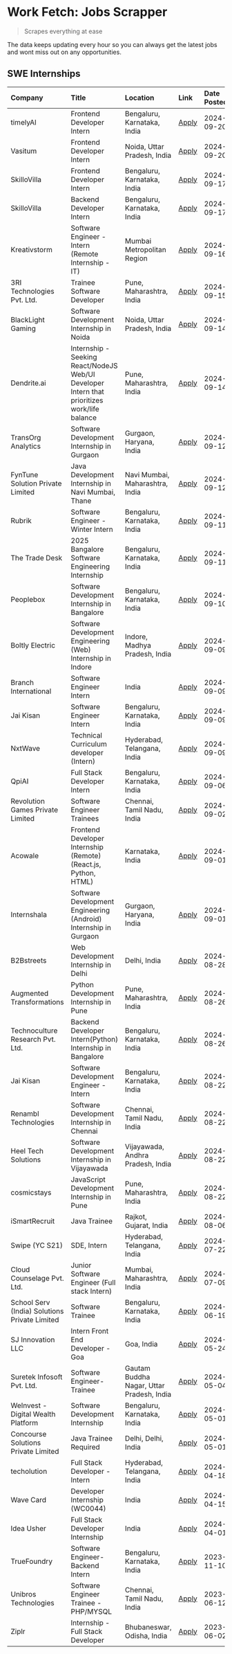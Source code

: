 # Work Fetch: Jobs Scrapper
> Scrapes everything at ease

The data keeps updating every hour so you can always get the latest jobs and wont miss out on any opportunities.

## SWE Internships
<!--START_SECTION:workfetch-->
| Company                                       | Title                                                                                        | Location                                  | Link                                                                                                                                                                                                                                                                                                          | Date Posted   |
|:----------------------------------------------|:---------------------------------------------------------------------------------------------|:------------------------------------------|:--------------------------------------------------------------------------------------------------------------------------------------------------------------------------------------------------------------------------------------------------------------------------------------------------------------|:--------------|
| timelyAI                                      | Frontend Developer Intern                                                                    | Bengaluru, Karnataka, India               | [Apply](https://in.linkedin.com/jobs/view/frontend-developer-intern-at-timelyai-4030925040?position=26&pageNum=0&refId=npd2vNCkQ9v3NzNOW%2FO7Cw%3D%3D&trackingId=eze2a9N7PEmkz0%2FKCbPvTw%3D%3D&trk=public_jobs_jserp-result_search-card)                                                                     | 2024-09-20    |
| Vasitum                                       | Frontend Developer Intern                                                                    | Noida, Uttar Pradesh, India               | [Apply](https://in.linkedin.com/jobs/view/frontend-developer-intern-at-vasitum-4029008910?position=45&pageNum=0&refId=npd2vNCkQ9v3NzNOW%2FO7Cw%3D%3D&trackingId=EJ18jC5gqi4Elf%2BglqBOUA%3D%3D&trk=public_jobs_jserp-result_search-card)                                                                      | 2024-09-20    |
| SkilloVilla                                   | Frontend Developer Intern                                                                    | Bengaluru, Karnataka, India               | [Apply](https://in.linkedin.com/jobs/view/frontend-developer-intern-at-skillovilla-4025873510?position=10&pageNum=0&refId=npd2vNCkQ9v3NzNOW%2FO7Cw%3D%3D&trackingId=1la7nvaGsjP7uxKlGtl1gA%3D%3D&trk=public_jobs_jserp-result_search-card)                                                                    | 2024-09-17    |
| SkilloVilla                                   | Backend Developer Intern                                                                     | Bengaluru, Karnataka, India               | [Apply](https://in.linkedin.com/jobs/view/backend-developer-intern-at-skillovilla-4025860894?position=18&pageNum=0&refId=npd2vNCkQ9v3NzNOW%2FO7Cw%3D%3D&trackingId=R9OEDLTEo7HSBahnNphYaQ%3D%3D&trk=public_jobs_jserp-result_search-card)                                                                     | 2024-09-17    |
| Kreativstorm                                  | Software Engineer - Intern (Remote Internship - IT)                                          | Mumbai Metropolitan Region                | [Apply](https://in.linkedin.com/jobs/view/software-engineer-intern-remote-internship-it-at-kreativstorm-4027916502?position=17&pageNum=0&refId=npd2vNCkQ9v3NzNOW%2FO7Cw%3D%3D&trackingId=R1phMBDlFJbpOkYaVb5Low%3D%3D&trk=public_jobs_jserp-result_search-card)                                               | 2024-09-16    |
| 3RI Technologies Pvt. Ltd.                    | Trainee  Software Developer                                                                  | Pune, Maharashtra, India                  | [Apply](https://in.linkedin.com/jobs/view/trainee-software-developer-at-3ri-technologies-pvt-ltd-4026688364?position=30&pageNum=0&refId=npd2vNCkQ9v3NzNOW%2FO7Cw%3D%3D&trackingId=rmXKO9BlyH2RAC7RzwVJRg%3D%3D&trk=public_jobs_jserp-result_search-card)                                                      | 2024-09-15    |
| BlackLight Gaming                             | Software Development Internship in Noida                                                     | Noida, Uttar Pradesh, India               | [Apply](https://in.linkedin.com/jobs/view/software-development-internship-in-noida-at-blacklight-gaming-4026655870?position=21&pageNum=0&refId=npd2vNCkQ9v3NzNOW%2FO7Cw%3D%3D&trackingId=LMh9R8BJfZMHC%2FCL9CRhwg%3D%3D&trk=public_jobs_jserp-result_search-card)                                             | 2024-09-14    |
| Dendrite.ai                                   | Internship - Seeking React/NodeJS Web/UI Developer Intern that prioritizes work/life balance | Pune, Maharashtra, India                  | [Apply](https://in.linkedin.com/jobs/view/internship-seeking-react-nodejs-web-ui-developer-intern-that-prioritizes-work-life-balance-at-dendrite-ai-4025969106?position=36&pageNum=0&refId=npd2vNCkQ9v3NzNOW%2FO7Cw%3D%3D&trackingId=pxuQMmAKY7tikIbH%2Fjit1A%3D%3D&trk=public_jobs_jserp-result_search-card) | 2024-09-14    |
| TransOrg Analytics                            | Software Development Internship in Gurgaon                                                   | Gurgaon, Haryana, India                   | [Apply](https://in.linkedin.com/jobs/view/software-development-internship-in-gurgaon-at-transorg-analytics-4024791052?position=48&pageNum=0&refId=npd2vNCkQ9v3NzNOW%2FO7Cw%3D%3D&trackingId=qDkV9WGJhL9uqWuU9IrJ6g%3D%3D&trk=public_jobs_jserp-result_search-card)                                            | 2024-09-12    |
| FynTune Solution Private Limited              | Java Development Internship in Navi Mumbai, Thane                                            | Navi Mumbai, Maharashtra, India           | [Apply](https://in.linkedin.com/jobs/view/java-development-internship-in-navi-mumbai-thane-at-fyntune-solution-private-limited-4024787489?position=54&pageNum=0&refId=npd2vNCkQ9v3NzNOW%2FO7Cw%3D%3D&trackingId=U8IH1dKS7r%2BbZn%2FwHwupmg%3D%3D&trk=public_jobs_jserp-result_search-card)                    | 2024-09-12    |
| Rubrik                                        | Software Engineer - Winter Intern                                                            | Bengaluru, Karnataka, India               | [Apply](https://in.linkedin.com/jobs/view/software-engineer-winter-intern-at-rubrik-4006567784?position=5&pageNum=0&refId=npd2vNCkQ9v3NzNOW%2FO7Cw%3D%3D&trackingId=UaRRxxX43T2iLQd3K8HRVQ%3D%3D&trk=public_jobs_jserp-result_search-card)                                                                    | 2024-09-11    |
| The Trade Desk                                | 2025 Bangalore Software Engineering Internship                                               | Bengaluru, Karnataka, India               | [Apply](https://in.linkedin.com/jobs/view/2025-bangalore-software-engineering-internship-at-the-trade-desk-3987456531?position=23&pageNum=0&refId=npd2vNCkQ9v3NzNOW%2FO7Cw%3D%3D&trackingId=f9DW7Gnghhy4eI%2F5EtBIaQ%3D%3D&trk=public_jobs_jserp-result_search-card)                                          | 2024-09-11    |
| Peoplebox                                     | Software Development Internship in Bangalore                                                 | Bengaluru, Karnataka, India               | [Apply](https://in.linkedin.com/jobs/view/software-development-internship-in-bangalore-at-peoplebox-4022411601?position=7&pageNum=0&refId=npd2vNCkQ9v3NzNOW%2FO7Cw%3D%3D&trackingId=gs8OwJytlpaD2SnMG1B1gw%3D%3D&trk=public_jobs_jserp-result_search-card)                                                    | 2024-09-10    |
| Boltly Electric                               | Software Development Engineering (Web) Internship in Indore                                  | Indore, Madhya Pradesh, India             | [Apply](https://in.linkedin.com/jobs/view/software-development-engineering-web-internship-in-indore-at-boltly-electric-4021686267?position=9&pageNum=0&refId=npd2vNCkQ9v3NzNOW%2FO7Cw%3D%3D&trackingId=gtMPQmpFfwJt%2FWJKJdLRRg%3D%3D&trk=public_jobs_jserp-result_search-card)                               | 2024-09-09    |
| Branch International                          | Software Engineer Intern                                                                     | India                                     | [Apply](https://in.linkedin.com/jobs/view/software-engineer-intern-at-branch-international-3360513601?position=35&pageNum=0&refId=npd2vNCkQ9v3NzNOW%2FO7Cw%3D%3D&trackingId=ra2b3UiKgJR6Wu8YsRI21A%3D%3D&trk=public_jobs_jserp-result_search-card)                                                            | 2024-09-09    |
| Jai Kisan                                     | Software Engineer Intern                                                                     | Bengaluru, Karnataka, India               | [Apply](https://in.linkedin.com/jobs/view/software-engineer-intern-at-jai-kisan-4024075360?position=44&pageNum=0&refId=npd2vNCkQ9v3NzNOW%2FO7Cw%3D%3D&trackingId=i3DuTS60nRoFGUQhrHqTgQ%3D%3D&trk=public_jobs_jserp-result_search-card)                                                                       | 2024-09-09    |
| NxtWave                                       | Technical Curriculum developer (Intern)                                                      | Hyderabad, Telangana, India               | [Apply](https://in.linkedin.com/jobs/view/technical-curriculum-developer-intern-at-nxtwave-4020462207?position=53&pageNum=0&refId=npd2vNCkQ9v3NzNOW%2FO7Cw%3D%3D&trackingId=RQbi6bO7MDd7QL4%2FYhB7MQ%3D%3D&trk=public_jobs_jserp-result_search-card)                                                          | 2024-09-09    |
| QpiAI                                         | Full Stack Developer Intern                                                                  | Bengaluru, Karnataka, India               | [Apply](https://in.linkedin.com/jobs/view/full-stack-developer-intern-at-qpiai-4017395346?position=51&pageNum=0&refId=npd2vNCkQ9v3NzNOW%2FO7Cw%3D%3D&trackingId=s21BqcJ6P7UFsq5MPYw1Sw%3D%3D&trk=public_jobs_jserp-result_search-card)                                                                        | 2024-09-06    |
| Revolution Games Private Limited              | Software Engineer Trainees                                                                   | Chennai, Tamil Nadu, India                | [Apply](https://in.linkedin.com/jobs/view/software-engineer-trainees-at-revolution-games-private-limited-4015912927?position=28&pageNum=0&refId=npd2vNCkQ9v3NzNOW%2FO7Cw%3D%3D&trackingId=SzNDwTjvJXcHtUMV0SD4Ew%3D%3D&trk=public_jobs_jserp-result_search-card)                                              | 2024-09-02    |
| Acowale                                       | Frontend Developer Internship (Remote) (React.js, Python, HTML)                              | Karnataka, India                          | [Apply](https://in.linkedin.com/jobs/view/frontend-developer-internship-remote-react-js-python-html-at-acowale-4014663920?position=2&pageNum=0&refId=npd2vNCkQ9v3NzNOW%2FO7Cw%3D%3D&trackingId=khl0IJCk9suyH2HtYTWTjw%3D%3D&trk=public_jobs_jserp-result_search-card)                                         | 2024-09-01    |
| Internshala                                   | Software Development Engineering (Android) Internship in Gurgaon                             | Gurgaon, Haryana, India                   | [Apply](https://in.linkedin.com/jobs/view/software-development-engineering-android-internship-in-gurgaon-at-internshala-4015471580?position=6&pageNum=0&refId=npd2vNCkQ9v3NzNOW%2FO7Cw%3D%3D&trackingId=iCjxdkx8wtAWW2HZjBRxBA%3D%3D&trk=public_jobs_jserp-result_search-card)                                | 2024-09-01    |
| B2Bstreets                                    | Web Development Internship in Delhi                                                          | Delhi, India                              | [Apply](https://in.linkedin.com/jobs/view/web-development-internship-in-delhi-at-b2bstreets-4010140761?position=57&pageNum=0&refId=npd2vNCkQ9v3NzNOW%2FO7Cw%3D%3D&trackingId=r0I4H76yDkMgmdW92r%2B3Mg%3D%3D&trk=public_jobs_jserp-result_search-card)                                                         | 2024-08-28    |
| Augmented Transformations                     | Python Development Internship in Pune                                                        | Pune, Maharashtra, India                  | [Apply](https://in.linkedin.com/jobs/view/python-development-internship-in-pune-at-augmented-transformations-4010741884?position=31&pageNum=0&refId=npd2vNCkQ9v3NzNOW%2FO7Cw%3D%3D&trackingId=I%2F51ubXcBWCAFaKZ%2BmKj1g%3D%3D&trk=public_jobs_jserp-result_search-card)                                      | 2024-08-26    |
| Technoculture Research Pvt. Ltd.              | Backend Developer Intern(Python) Internship in Bangalore                                     | Bengaluru, Karnataka, India               | [Apply](https://in.linkedin.com/jobs/view/backend-developer-intern-python-internship-in-bangalore-at-technoculture-research-pvt-ltd-4010744714?position=39&pageNum=0&refId=npd2vNCkQ9v3NzNOW%2FO7Cw%3D%3D&trackingId=3t%2BAYSNgxkFAwq%2F7a3QIsQ%3D%3D&trk=public_jobs_jserp-result_search-card)               | 2024-08-26    |
| Jai Kisan                                     | Software Development Engineer - Intern                                                       | Bengaluru, Karnataka, India               | [Apply](https://in.linkedin.com/jobs/view/software-development-engineer-intern-at-jai-kisan-4027288169?position=20&pageNum=0&refId=npd2vNCkQ9v3NzNOW%2FO7Cw%3D%3D&trackingId=8mXtbhp%2FG%2FQS5chZNUJMpg%3D%3D&trk=public_jobs_jserp-result_search-card)                                                       | 2024-08-22    |
| Renambl Technologies                          | Software Development Internship in Chennai                                                   | Chennai, Tamil Nadu, India                | [Apply](https://in.linkedin.com/jobs/view/software-development-internship-in-chennai-at-renambl-technologies-4007910299?position=38&pageNum=0&refId=npd2vNCkQ9v3NzNOW%2FO7Cw%3D%3D&trackingId=5dJyVaEx5sMjLJV6nmSEZw%3D%3D&trk=public_jobs_jserp-result_search-card)                                          | 2024-08-22    |
| Heel Tech Solutions                           | Software Development Internship in Vijayawada                                                | Vijayawada, Andhra Pradesh, India         | [Apply](https://in.linkedin.com/jobs/view/software-development-internship-in-vijayawada-at-heel-tech-solutions-4007906692?position=41&pageNum=0&refId=npd2vNCkQ9v3NzNOW%2FO7Cw%3D%3D&trackingId=Lz8S17OnO9BNaRq%2FYTmsWQ%3D%3D&trk=public_jobs_jserp-result_search-card)                                      | 2024-08-22    |
| cosmicstays                                   | JavaScript Development Internship in Pune                                                    | Pune, Maharashtra, India                  | [Apply](https://in.linkedin.com/jobs/view/javascript-development-internship-in-pune-at-cosmicstays-4007904825?position=60&pageNum=0&refId=npd2vNCkQ9v3NzNOW%2FO7Cw%3D%3D&trackingId=pMNPq7iN1OmqSz9MThfm7w%3D%3D&trk=public_jobs_jserp-result_search-card)                                                    | 2024-08-22    |
| iSmartRecruit                                 | Java Trainee                                                                                 | Rajkot, Gujarat, India                    | [Apply](https://in.linkedin.com/jobs/view/java-trainee-at-ismartrecruit-3992301825?position=46&pageNum=0&refId=npd2vNCkQ9v3NzNOW%2FO7Cw%3D%3D&trackingId=%2BQI9Q96lknBZo8eOCogq5w%3D%3D&trk=public_jobs_jserp-result_search-card)                                                                             | 2024-08-06    |
| Swipe (YC S21)                                | SDE, Intern                                                                                  | Hyderabad, Telangana, India               | [Apply](https://in.linkedin.com/jobs/view/sde-intern-at-swipe-yc-s21-3980368092?position=59&pageNum=0&refId=npd2vNCkQ9v3NzNOW%2FO7Cw%3D%3D&trackingId=DodWmHGdBzpMaqqOLVO0dA%3D%3D&trk=public_jobs_jserp-result_search-card)                                                                                  | 2024-07-22    |
| Cloud Counselage Pvt. Ltd.                    | Junior Software Engineer (Full stack Intern)                                                 | Mumbai, Maharashtra, India                | [Apply](https://in.linkedin.com/jobs/view/junior-software-engineer-full-stack-intern-at-cloud-counselage-pvt-ltd-3967725851?position=11&pageNum=0&refId=npd2vNCkQ9v3NzNOW%2FO7Cw%3D%3D&trackingId=SJpJ%2FJvNCVx5IvwVO4hifQ%3D%3D&trk=public_jobs_jserp-result_search-card)                                    | 2024-07-09    |
| School Serv (India) Solutions Private Limited | Software Trainee                                                                             | Bengaluru, Karnataka, India               | [Apply](https://in.linkedin.com/jobs/view/software-trainee-at-school-serv-india-solutions-private-limited-3953917603?position=37&pageNum=0&refId=npd2vNCkQ9v3NzNOW%2FO7Cw%3D%3D&trackingId=s82qJBOkBg%2BxiK4kx0%2FeVA%3D%3D&trk=public_jobs_jserp-result_search-card)                                         | 2024-06-19    |
| SJ Innovation LLC                             | Intern Front End Developer - Goa                                                             | Goa, India                                | [Apply](https://in.linkedin.com/jobs/view/intern-front-end-developer-goa-at-sj-innovation-llc-3931678611?position=15&pageNum=0&refId=npd2vNCkQ9v3NzNOW%2FO7Cw%3D%3D&trackingId=LNUQ2lXgekwu50HCn6wqiw%3D%3D&trk=public_jobs_jserp-result_search-card)                                                         | 2024-05-24    |
| Suretek Infosoft Pvt. Ltd.                    | Software Engineer-Trainee                                                                    | Gautam Buddha Nagar, Uttar Pradesh, India | [Apply](https://in.linkedin.com/jobs/view/software-engineer-trainee-at-suretek-infosoft-pvt-ltd-3916999948?position=58&pageNum=0&refId=npd2vNCkQ9v3NzNOW%2FO7Cw%3D%3D&trackingId=eQCbgQBgE5UTKSwG3paqlQ%3D%3D&trk=public_jobs_jserp-result_search-card)                                                       | 2024-05-04    |
| WeInvest - Digital Wealth Platform            | Software Development Internship                                                              | Bengaluru, Karnataka, India               | [Apply](https://in.linkedin.com/jobs/view/software-development-internship-at-weinvest-digital-wealth-platform-3912867225?position=4&pageNum=0&refId=npd2vNCkQ9v3NzNOW%2FO7Cw%3D%3D&trackingId=DILEBwlC5cWFxU66PW3lpw%3D%3D&trk=public_jobs_jserp-result_search-card)                                          | 2024-05-01    |
| Concourse Solutions Private Limited           | Java Trainee Required                                                                        | Delhi, Delhi, India                       | [Apply](https://in.linkedin.com/jobs/view/java-trainee-required-at-concourse-solutions-private-limited-3912869388?position=14&pageNum=0&refId=npd2vNCkQ9v3NzNOW%2FO7Cw%3D%3D&trackingId=RvOb%2FcbVajSq%2F1PhqfuGxw%3D%3D&trk=public_jobs_jserp-result_search-card)                                            | 2024-05-01    |
| techolution                                   | Full Stack Developer - Intern                                                                | Hyderabad, Telangana, India               | [Apply](https://in.linkedin.com/jobs/view/full-stack-developer-intern-at-techolution-3904814977?position=22&pageNum=0&refId=npd2vNCkQ9v3NzNOW%2FO7Cw%3D%3D&trackingId=JqC0MbONsd9ZHR%2FxTFCcRw%3D%3D&trk=public_jobs_jserp-result_search-card)                                                                | 2024-04-18    |
| Wave Card                                     | Developer Internship (WC0044)                                                                | India                                     | [Apply](https://in.linkedin.com/jobs/view/developer-internship-wc0044-at-wave-card-3900079966?position=27&pageNum=0&refId=npd2vNCkQ9v3NzNOW%2FO7Cw%3D%3D&trackingId=1tVQt3U97rXmEYk6Rh7PWg%3D%3D&trk=public_jobs_jserp-result_search-card)                                                                    | 2024-04-15    |
| Idea Usher                                    | Full Stack Developer Internship                                                              | India                                     | [Apply](https://in.linkedin.com/jobs/view/full-stack-developer-internship-at-idea-usher-3879565540?position=32&pageNum=0&refId=npd2vNCkQ9v3NzNOW%2FO7Cw%3D%3D&trackingId=VHRiQCbGFbvOejuBevDHFQ%3D%3D&trk=public_jobs_jserp-result_search-card)                                                               | 2024-04-01    |
| TrueFoundry                                   | Software Engineer-Backend Intern                                                             | Bengaluru, Karnataka, India               | [Apply](https://in.linkedin.com/jobs/view/software-engineer-backend-intern-at-truefoundry-3779508170?position=50&pageNum=0&refId=npd2vNCkQ9v3NzNOW%2FO7Cw%3D%3D&trackingId=HhRsUXtRPLpn3oNpeMHyFg%3D%3D&trk=public_jobs_jserp-result_search-card)                                                             | 2023-11-10    |
| Unibros Technologies                          | Software Engineer Trainee - PHP/MYSQL                                                        | Chennai, Tamil Nadu, India                | [Apply](https://in.linkedin.com/jobs/view/software-engineer-trainee-php-mysql-at-unibros-technologies-3656599241?position=25&pageNum=0&refId=npd2vNCkQ9v3NzNOW%2FO7Cw%3D%3D&trackingId=oEx23mlZAAXD%2Bx7PY3uU2Q%3D%3D&trk=public_jobs_jserp-result_search-card)                                               | 2023-06-12    |
| Ziplr                                         | Internship - Full Stack Developer                                                            | Bhubaneswar, Odisha, India                | [Apply](https://in.linkedin.com/jobs/view/internship-full-stack-developer-at-ziplr-3645675705?position=55&pageNum=0&refId=npd2vNCkQ9v3NzNOW%2FO7Cw%3D%3D&trackingId=ds9AgxchlKxV3kUdthIw8w%3D%3D&trk=public_jobs_jserp-result_search-card)                                                                    | 2023-06-02    |
<!--END_SECTION:workfetch-->
